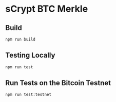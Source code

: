 # sCrypt BTC Merkle

## Build

```sh
npm run build
```

## Testing Locally

```sh
npm run test
```

## Run Tests on the Bitcoin Testnet

```sh
npm run test:testnet
```